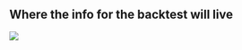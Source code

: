 ## Where the info for the backtest will live

![](/Users/richeyjay/Desktop/QuantConnect/Backtest/Backtest.png)